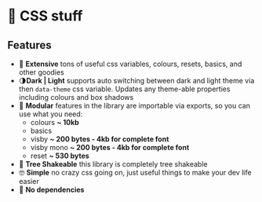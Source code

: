 # 🎨 CSS stuff

## Features

-   🐥 **Extensive** tons of useful css variables, colours, resets, basics, and other goodies
-   🌗**Dark | Light** supports auto switching between dark and light theme via then `data-theme` css variable. Updates any theme-able properties including colours and box shadows
-   🚀 **Modular** features in the library are importable via exports, so you can use what you need:
    -   colours **~ 10kb**
    -   basics
    -   visby **~ 200 bytes - 4kb for complete font**
    -   visby mono **~ 200 bytes - 4kb for complete font**
    -   reset **~ 530 bytes**
-   🌳 **Tree Shakeable** this library is completely tree shakeable
-   🤓 **Simple** no crazy css going on, just useful things to make your dev life easier
-   💨 **No dependencies**
